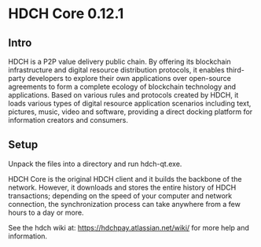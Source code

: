 HDCH Core 0.12.1
=====================

Intro
-----
HDCH is a P2P value delivery public chain. By offering its blockchain infrastructure and digital resource distribution protocols, it enables third-party developers to explore their own applications over open-source agreements to form a complete ecology of blockchain technology and applications. Based on various rules and protocols created by HDCH, it loads various types of digital resource application scenarios including text, pictures, music, video and software, providing a direct docking platform for information creators and consumers.


Setup
-----
Unpack the files into a directory and run hdch-qt.exe.

HDCH Core is the original HDCH client and it builds the backbone of the network.
However, it downloads and stores the entire history of HDCH transactions;
depending on the speed of your computer and network connection, the synchronization
process can take anywhere from a few hours to a day or more.

See the hdch wiki at:
  https://hdchpay.atlassian.net/wiki/
for more help and information.
